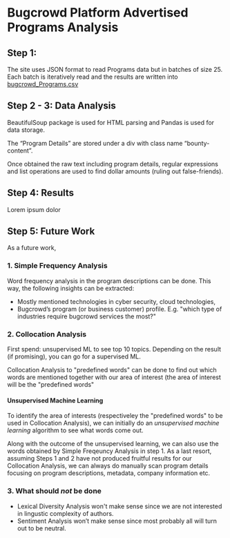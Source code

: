 # Bugcrowd Platform Advertised Programs Analysis

## Step 1:
The site uses JSON format to read Programs data but in batches of size 25. Each batch is iteratively read and the results are written into [bugcrowd_Programs.csv](https://github.com/aytuncilhan/BugcrowdAnalysis/blob/master/bugcrowd_Programs.csv)

## Step 2 - 3: Data Analysis
BeautifulSoup package is used for HTML parsing and Pandas is used for data storage.

The “Program Details” are stored under a div with class name “bounty-content”.

Once obtained the raw text including program details, regular expressions and list operations are used to find dollar amounts (ruling out false-friends).

## Step 4: Results

Lorem ipsum dolor

## Step 5: Future Work

As a future work, 

### 1. Simple Frequency Analysis
Word frequency analysis in the program descriptions can be done. This way, the following insights can be extracted:
* Mostly mentioned technologies in cyber security, cloud technologies, 
* Bugcrowd’s program (or business customer) profile. E.g. "which type of industries require bugcrowd services the most?"

### 2. Collocation Analysis

First spend: unsupervised ML to see top 10 topics. Depending on the result (if promising), you can go for a supervised ML.

Collocation Analysis to "predefined words" can be done to find out which words are mentioned together with our area of interest (the area of interest will be the "predefined words"

#### Unsupervised Machine Learning
To identify the area of interests (respectiveley the "predefined words" to be used in Collocation Analysis), we can initially do an *unsupervised machine learning* algorithm to see what words come out.

Along with the outcome of the unsupervised learning, we can also use the words obtained by Simple Freqeuncy Analysis in step 1. As a last resort, assuming Steps 1 and 2 have not produced fruitful results for our Collocation Analysis, we can always do manually scan program details focusing on program descriptions, metadata, company information etc.

### 3. What should *not* be done
* Lexical Diversity Analysis won't make sense since we are not interested in lingustic complexity of authors.
* Sentiment Analysis won’t make sense since most probably all will turn out to be neutral.

